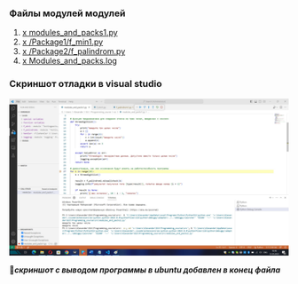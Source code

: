 ### Файлы модулей модулей ###
1. [x modules_and_packs1.py](modules_and_packs1.py)
2. [x /Package1/f_min1.py](/Package1/f_min1.py)
3. [x /Package2/f_palindrom.py](/Package2/f_palindrom.py)
4. [x Modules_and_packs.log](Modules_and_packs.log)

### Cкриншот отладки в visual studio ###
![](/Images/modules_and_packs_debugging.jpg)

:red_circle:***скриншот с выводом программы в ubuntu добавлен в конец файла***
